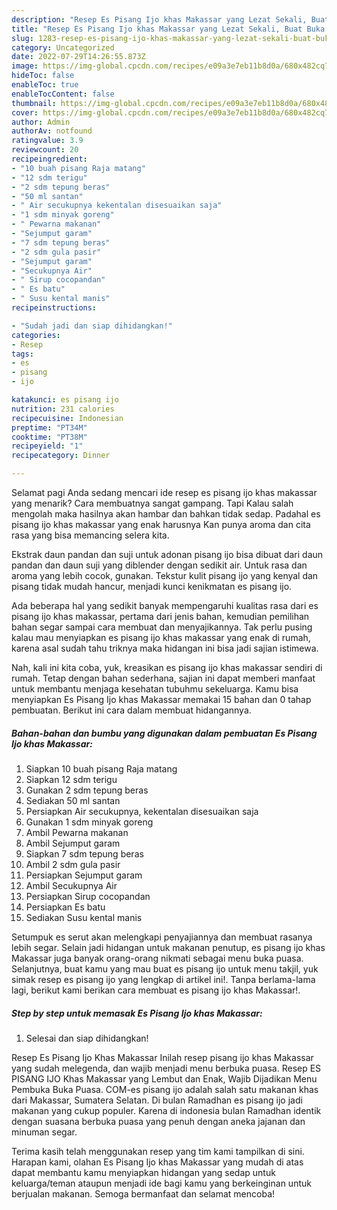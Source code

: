 ```yaml
---
description: "Resep Es Pisang Ijo khas Makassar yang Lezat Sekali, Buat Buka Puasa Menggugah Selera"
title: "Resep Es Pisang Ijo khas Makassar yang Lezat Sekali, Buat Buka Puasa Menggugah Selera"
slug: 1283-resep-es-pisang-ijo-khas-makassar-yang-lezat-sekali-buat-buka-puasa-menggugah-selera
category: Uncategorized
date: 2022-07-29T14:26:55.873Z
image: https://img-global.cpcdn.com/recipes/e09a3e7eb11b8d0a/680x482cq70/es-pisang-ijo-khas-makassar-foto-resep-utama.jpg
hideToc: false
enableToc: true
enableTocContent: false
thumbnail: https://img-global.cpcdn.com/recipes/e09a3e7eb11b8d0a/680x482cq70/es-pisang-ijo-khas-makassar-foto-resep-utama.jpg
cover: https://img-global.cpcdn.com/recipes/e09a3e7eb11b8d0a/680x482cq70/es-pisang-ijo-khas-makassar-foto-resep-utama.jpg
author: Admin
authorAv: notfound
ratingvalue: 3.9
reviewcount: 20
recipeingredient:
- "10 buah pisang Raja matang"
- "12 sdm terigu"
- "2 sdm tepung beras"
- "50 ml santan"
- " Air secukupnya kekentalan disesuaikan saja"
- "1 sdm minyak goreng"
- " Pewarna makanan"
- "Sejumput garam"
- "7 sdm tepung beras"
- "2 sdm gula pasir"
- "Sejumput garam"
- "Secukupnya Air"
- " Sirup cocopandan"
- " Es batu"
- " Susu kental manis"
recipeinstructions:

- "Sudah jadi dan siap dihidangkan!"
categories:
- Resep
tags:
- es
- pisang
- ijo

katakunci: es pisang ijo 
nutrition: 231 calories
recipecuisine: Indonesian
preptime: "PT34M"
cooktime: "PT38M"
recipeyield: "1"
recipecategory: Dinner

---
```



Selamat pagi Anda sedang mencari ide resep es pisang ijo khas makassar yang menarik? Cara membuatnya sangat gampang. Tapi Kalau salah mengolah maka hasilnya akan hambar dan bahkan tidak sedap. Padahal es pisang ijo khas makassar yang enak harusnya Kan punya aroma dan cita rasa yang bisa memancing selera kita.


Ekstrak daun pandan dan suji untuk adonan pisang ijo bisa dibuat dari daun pandan dan daun suji yang diblender dengan sedikit air. Untuk rasa dan aroma yang lebih cocok, gunakan. Tekstur kulit pisang ijo yang kenyal dan pisang tidak mudah hancur, menjadi kunci kenikmatan es pisang ijo.

Ada beberapa hal yang sedikit banyak mempengaruhi kualitas rasa dari es pisang ijo khas makassar, pertama dari jenis bahan, kemudian pemilihan bahan segar sampai cara membuat dan menyajikannya. Tak perlu pusing kalau mau menyiapkan es pisang ijo khas makassar yang enak di rumah, karena asal sudah tahu triknya maka hidangan ini bisa jadi sajian istimewa.


Nah, kali ini kita coba, yuk, kreasikan es pisang ijo khas makassar sendiri di rumah. Tetap dengan bahan sederhana, sajian ini dapat memberi manfaat untuk membantu menjaga kesehatan tubuhmu sekeluarga. Kamu bisa menyiapkan Es Pisang Ijo khas Makassar memakai 15 bahan dan 0 tahap pembuatan. Berikut ini cara dalam membuat hidangannya.

<!--inarticleads1-->

##### Bahan-bahan dan bumbu yang digunakan dalam pembuatan Es Pisang Ijo khas Makassar:

1. Siapkan 10 buah pisang Raja matang
1. Siapkan 12 sdm terigu
1. Gunakan 2 sdm tepung beras
1. Sediakan 50 ml santan
1. Persiapkan  Air secukupnya, kekentalan disesuaikan saja
1. Gunakan 1 sdm minyak goreng
1. Ambil  Pewarna makanan
1. Ambil Sejumput garam
1. Siapkan 7 sdm tepung beras
1. Ambil 2 sdm gula pasir
1. Persiapkan Sejumput garam
1. Ambil Secukupnya Air
1. Persiapkan  Sirup cocopandan
1. Persiapkan  Es batu
1. Sediakan  Susu kental manis


Setumpuk es serut akan melengkapi penyajiannya dan membuat rasanya lebih segar. Selain jadi hidangan untuk makanan penutup, es pisang ijo khas Makassar juga banyak orang-orang nikmati sebagai menu buka puasa. Selanjutnya, buat kamu yang mau buat es pisang ijo untuk menu takjil, yuk simak resep es pisang ijo yang lengkap di artikel ini!. Tanpa berlama-lama lagi, berikut kami berikan cara membuat es pisang ijo khas Makassar!. 

<!--inarticleads2-->

##### Step by step untuk memasak Es Pisang Ijo khas Makassar:


1. Selesai dan siap dihidangkan!

Resep Es Pisang Ijo Khas Makassar Inilah resep pisang ijo khas Makassar yang sudah melegenda, dan wajib menjadi menu berbuka puasa. Resep ES PISANG IJO Khas Makassar yang Lembut dan Enak, Wajib Dijadikan Menu Pembuka Buka Puasa. COM-es pisang ijo adalah salah satu makanan khas dari Makassar, Sumatera Selatan. Di bulan Ramadhan es pisang ijo jadi makanan yang cukup populer. Karena di indonesia bulan Ramadhan identik dengan suasana berbuka puasa yang penuh dengan aneka jajanan dan minuman segar. 

Terima kasih telah menggunakan resep yang tim kami tampilkan di sini. Harapan kami, olahan Es Pisang Ijo khas Makassar yang mudah di atas dapat membantu kamu menyiapkan hidangan yang sedap untuk keluarga/teman ataupun menjadi ide bagi kamu yang berkeinginan untuk berjualan makanan. Semoga bermanfaat dan selamat mencoba!
